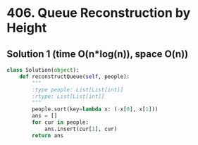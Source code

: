 # 406. Queue Reconstruction by Height

## Solution 1 (time O(n*log(n)), space O(n))

```python
class Solution(object):
    def reconstructQueue(self, people):
        """
        :type people: List[List[int]]
        :rtype: List[List[int]]
        """
        people.sort(key=lambda x: (-x[0], x[1]))
        ans = []
        for cur in people:
            ans.insert(cur[1], cur)
        return ans
```
